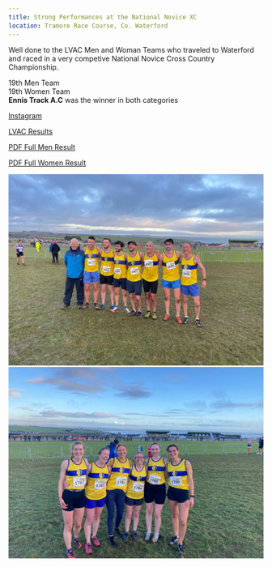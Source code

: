 ```yaml
---
title: Strong Performances at the National Novice XC
location: Tramore Race Course, Co. Waterford
---
```


Well done to the LVAC Men and Woman Teams who traveled to Waterford and raced in a very competive National Novice Cross Country Championship.<br>

19th Men Team <br>
19th Women Team <br>
<b>Ennis Track A.C</b> was the winner in both categories<br>


<a href="https://www.instagram.com/p/DDDYHpmtocD/?img_index=1" target="_blank" rel="noopener noreferrer">Instagram</a>

<a href="/races/2024-12-01-National-Novice-XC/" target="_blank" rel="noopener noreferrer">LVAC Results</a>

<a href="/assets/images/races/2024/2024-12-01_Novice-Mens-Results.pdf" target="_blank" rel="noopener noreferrer">PDF Full Men Result</a>

<a href="/assets/images/races/2024/2024-12-01_Novice-Womens-Results.pdf" target="_blank" rel="noopener noreferrer">PDF Full Women Result</a>


<img src="/assets/images/races/2024/2024-12-01_men.jpg" class="img-fluid" alt="Mens Group">

<img src="/assets/images/races/2024/2024-12-01_women.jpg" class="img-fluid" alt="Womens Team">


